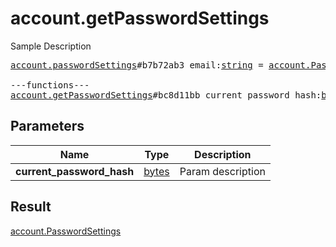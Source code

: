 # account.getPasswordSettings

Sample Description

<pre>
<a href="../constructor/account.passwordSettings.md">account.passwordSettings</a>#b7b72ab3 email:<a href="../type/string.md">string</a> = <a href="../type/account.PasswordSettings.md">account.PasswordSettings</a>;

---functions---
<a href="../method/account.getPasswordSettings.md">account.getPasswordSettings</a>#bc8d11bb current_password_hash:<a href="../type/bytes.md">bytes</a> = <a href="../type/account.PasswordSettings.md">account.PasswordSettings</a>;
</pre>
## Parameters

| Name | Type | Description |
|------|:----:|-------------|
| **current_password_hash** | <a href="../type/bytes.md">bytes</a> | Param description |

## Result

<a href="../type/account.PasswordSettings.md">account.PasswordSettings</a>

